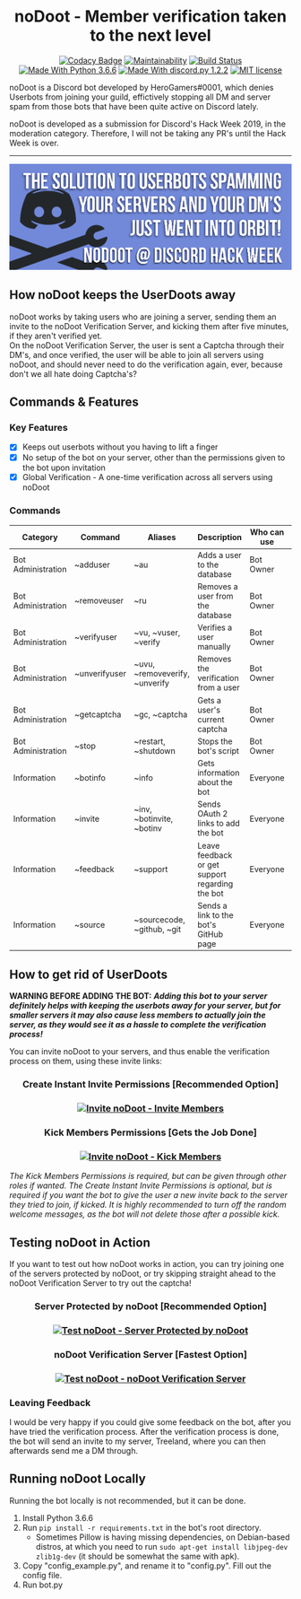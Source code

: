 <h1 align="center">noDoot - Member verification taken to the next level</h1>
<div align="center">

[![Codacy Badge](https://api.codacy.com/project/badge/Grade/ca53c7dfceee43ba945f58f580fcc70f)](https://www.codacy.com?utm_source=github.com&amp;utm_medium=referral&amp;utm_content=Fido2603/noDoot&amp;utm_campaign=Badge_Grade)
[![Maintainability](https://api.codeclimate.com/v1/badges/71a4b807e246eb3c7da9/maintainability)](https://codeclimate.com/github/Fido2603/noDoot/maintainability)
[![Build Status](https://travis-ci.com/Fido2603/noDoot.svg?branch=master)](https://travis-ci.com/Fido2603/noDoot)
[![Made With Python 3.6.6](https://img.shields.io/badge/Python-3.6.6-blue.svg)](https://www.python.org/downloads/release/python-366/)
[![Made With discord.py 1.2.2](https://img.shields.io/badge/discord.py-1.2.2-blue.svg)](https://github.com/Rapptz/discord.py)
[![MIT license](https://img.shields.io/badge/License-MIT-blue.svg)](https://raw.githubusercontent.com/Fido2603/noDoot/master/LICENSE)
</div>

noDoot is a Discord bot developed by HeroGamers#0001, which denies Userbots from joining your guild, effictively stopping all DM and server spam from those bots that have been quite active on Discord lately.

noDoot is developed as a submission for Discord's Hack Week 2019, in the moderation category. Therefore, I will not be taking any PR's until the Hack Week is over.

___

<div align="center">

[![noDoot Banner](https://raw.githubusercontent.com/Fido2603/noDoot/master/img/nodoot-readme.png)](https://discordapp.com/oauth2/authorize?client_id=592829567660457985&scope=bot&permissions=3)
</div>

## How noDoot keeps the UserDoots away
noDoot works by taking users who are joining a server, sending them an invite to the noDoot Verification Server, and kicking them after five minutes, if they aren't verified yet.  
On the noDoot Verification Server, the user is sent a Captcha through their DM's, and once verified, the user will be able to join all servers using noDoot, and should never need to do the verification again, ever, because don't we all hate doing Captcha's?

## Commands & Features
### Key Features
-   [x] Keeps out userbots without you having to lift a finger
-   [x] No setup of the bot on your server, other than the permissions given to the bot upon invitation
-   [x] Global Verification - A one-time verification across all servers using noDoot

### Commands
| Category           | Command       | Aliases                           | Description                                     | Who can use | Usage                              |
|--------------------|---------------|-----------------------------------|-------------------------------------------------|-------------|------------------------------------|
| Bot Administration | ~adduser      | ~au                               | Adds a user to the database                     | Bot Owner   | ~adduser <User ID or Mention>      |
| Bot Administration | ~removeuser   | ~ru                               | Removes a user from the database                | Bot Owner   | ~removeuser <User ID or Mention>   |
| Bot Administration | ~verifyuser   | ~vu, ~vuser, ~verify              | Verifies a user manually                        | Bot Owner   | ~verifyuser <User ID or Mention>   |
| Bot Administration | ~unverifyuser | ~uvu, ~removeverify, ~unverify    | Removes the verification from a user            | Bot Owner   | ~unverifyuser <User ID or Mention> |
| Bot Administration | ~getcaptcha   | ~gc, ~captcha                     | Gets a user's current captcha                   | Bot Owner   | ~getcaptcha <User ID or Mention>   |
| Bot Administration | ~stop         | ~restart, ~shutdown               | Stops the bot's script                          | Bot Owner   | ~stop                              |
| Information        | ~botinfo      | ~info                             | Gets information about the bot                  | Everyone    | ~botinfo                           |
| Information        | ~invite       | ~inv, ~botinvite, ~botinv         | Sends OAuth 2 links to add the bot              | Everyone    | ~invite                            |
| Information        | ~feedback     | ~support                          | Leave feedback or get support regarding the bot | Everyone    | ~feedback                          |
| Information        | ~source       | ~sourcecode, ~github, ~git        | Sends a link to the bot's GitHub page           | Everyone    | ~source                            |

## How to get rid of UserDoots
**WARNING BEFORE ADDING THE BOT:** ***Adding this bot to your server definitely helps with keeping the userbots away for your server, but for smaller servers it may also cause less members to actually join the server, as they would see it as a hassle to complete the verification process!***

You can invite noDoot to your servers, and thus enable the verification process on them, using these invite links:

<div align="center">
<h3>Create Instant Invite Permissions [Recommended Option]<h3>

[![Invite noDoot - Invite Members](https://img.shields.io/static/v1.svg?label=Invite%20noDoot&message=Invite%20Permissions&color=7289DA&stile=flat&logo=discord&logoColor=7289DA&labelColor=2C2F33)](https://discordapp.com/oauth2/authorize?client_id=592829567660457985&scope=bot&permissions=3)
<br>
<h3>Kick Members Permissions [Gets the Job Done]<h3>

[![Invite noDoot - Kick Members](https://img.shields.io/static/v1.svg?label=Invite%20noDoot&message=Kick%20Permissions&color=7289DA&stile=flat&logo=discord&logoColor=7289DA&labelColor=2C2F33)](https://discordapp.com/oauth2/authorize?client_id=592829567660457985&scope=bot&permissions=2)
</div>

*The Kick Members Permissions is required, but can be given through other roles if wanted. The Create Instant Invite Permissions is optional, but is required if you want the bot to give the user a new invite back to the server they tried to join, if kicked. It is highly recommended to turn off the random welcome messages, as the bot will not delete those after a possible kick.*

## Testing noDoot in Action
If you want to test out how noDoot works in action, you can try joining one of the servers protected by noDoot, or try skipping straight ahead to the noDoot Verification Server to try out the captcha!

<div align="center">
<h3>Server Protected by noDoot [Recommended Option]<h3>

[![Test noDoot - Server Protected by noDoot](https://img.shields.io/static/v1.svg?label=Test%20noDoot&message=Server%20Protected%20by%20noDoot&color=7289DA&stile=flat&logo=dev.to&logoColor=ffffff&labelColor=0A0A0A)](https://discord.gg/PvFPEfd)
<br>
<h3>noDoot Verification Server [Fastest Option]<h3>

[![Test noDoot - noDoot Verification Server](https://img.shields.io/static/v1.svg?label=Test%20noDoot&message=noDoot%20Verification%20Server&color=7289DA&stile=flat&logo=dev.to&logoColor=ffffff&labelColor=0A0A0A)](https://discord.gg/9kQ7Mvm)
</div>

### Leaving Feedback
I would be very happy if you could give some feedback on the bot, after you have tried the verification process. After the verification process is done, the bot will send an invite to my server, Treeland, where you can then afterwards send me a DM through.

## Running noDoot Locally
Running the bot locally is not recommended, but it can be done.  
1.  Install Python 3.6.6
2.  Run `pip install -r requirements.txt` in the bot's root directory.
    -    Sometimes Pillow is having missing dependencies, on Debian-based distros, at which you need to run `sudo apt-get install libjpeg-dev zlib1g-dev` (it should be somewhat the same with apk).
3.  Copy "config_example.py", and rename it to "config.py". Fill out the config file.
4.  Run bot.py
